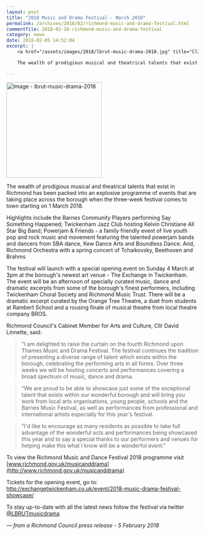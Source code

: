 ```yaml
---
layout: post
title: "2018 Music and Drama Festival - March 2018"
permalink: /archives/2018/02/richmond-music-and-drama-festival.html
commentfile: 2018-02-10-richmond-music-and-drama-festival
category: news
date: 2018-02-05 14:52:04
excerpt: |
    <a href="/assets/images/2018/lbrut-music-drama-2018.jpg" title="Click for a larger image"><img src="/assets/images/2018/lbrut-music-drama-2018-thumb.jpg" width="150" alt="Image - lbrut-music-drama-2018"  class="photo right"/></a>

    The wealth of prodigious musical and theatrical talents that exist in Richmond has been packed into an explosive programme of events that are taking place across the borough when the three-week festival comes to town starting on 1 March 2018.

---
```


<a href="/assets/images/2018/lbrut-music-drama-2018.jpg" title="Click for a larger image"><img src="/assets/images/2018/lbrut-music-drama-2018-thumb.jpg" width="250" alt="Image - lbrut-music-drama-2018"  class="photo right"/></a>

The wealth of prodigious musical and theatrical talents that exist in Richmond has been packed into an explosive programme of events that are taking place across the borough when the three-week festival comes to town starting on 1 March 2018.

Highlights include the Barnes Community Players performing Say Something Happened; Twickenham Jazz Club hosting Kelvin Christiane All Star Big Band;   Powerjam & Friends - a family friendly event of live youth pop and rock music and movement featuring the talented powerjam bands and dancers from SBA dance, Kew Dance Arts and Boundless Dance. And, Richmond Orchestra with a spring concert of Tchaikovsky, Beethoven and Brahms

The festival will launch with a special opening event on Sunday 4 March at 3pm at the borough's newest art venue - The Exchange in Twickenham. The event will be an afternoon of specially curated music, dance and dramatic excerpts from some of the borough's finest performers, including Twickenham Choral Society and Richmond Music Trust. There will be a dramatic excerpt curated by the Orange Tree Theatre, a duet from students at Rambert School and a rousing finale of musical theatre from local theatre company BROS.

Richmond Council's Cabinet Member for Arts and Culture, Cllr David Linnette, said:

> "I am delighted to raise the curtain on the fourth Richmond upon Thames Music and Drama Festival. The festival continues the tradition of presenting a diverse range of talent which exists within the borough, celebrating the performing arts in all forms. Over three weeks we will be hosting concerts and performances covering a broad spectrum of music, dance and drama.

> "We are proud to be able to showcase just some of the exceptional talent that exists within our wonderful borough and will bring you work from local arts organisations, young people, schools and the Barnes Music Festival, as well as performances from professional and international artists especially for this year's festival.

> "I'd like to encourage as many residents as possible to take full advantage of the wonderful acts and performances being showcased this year and to say a special thanks to our performers and venues for helping make this what I know will be a wonderful event."


To view the Richmond Music and Dance Festival 2018 programme visit [www.richmond.gov.uk/musicanddrama](http://www.richmond.gov.uk/musicanddrama)

Tickets for the opening event, go to: http://exchangetwickenham.co.uk/event/2018-music-drama-festival-showcase/

To stay up-to-date with all the latest news follow the festival via twitter [@LBRUTmusicdrama]([http://www.twitter.com/LBRUTmusicdrama)

<cite>&mdash; from a Richmond Council press release - 5 February 2018</cite>
